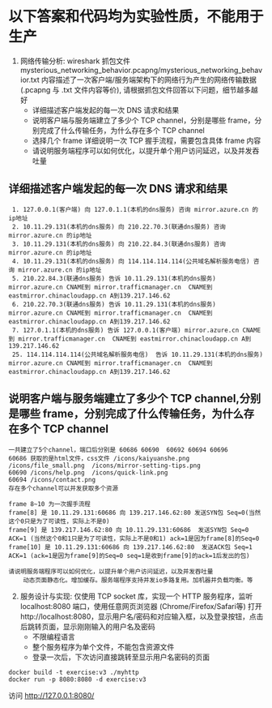 # 以下答案和代码均为实验性质，不能用于生产

1. 网络传输分析: wireshark 抓包文件 mysterious_networking_behavior.pcapng/mysterious_networking_behavior.txt 内容描述了一次客户端/服务端架构下的网络行为产生的网络传输数据 (.pcapng 与 .txt 文件内容等价), 请根据抓包文件回答以下问题，细节越多越好
    - 详细描述客户端发起的每一次 DNS 请求和结果
    - 说明客户端与服务端建立了多少个 TCP channel，分别是哪些 frame，分别完成了什么传输任务，为什么存在多个 TCP channel
    - 选择几个 frame 详细说明一次 TCP 握手流程，需要包含具体 frame 内容
    - 请说明服务端程序可以如何优化，以提升单个用户访问延迟，以及并发吞吐量


## 详细描述客户端发起的每一次 DNS 请求和结果
```
 1. 127.0.0.1(客户端) 向 127.0.1.1(本机的dns服务) 咨询 mirror.azure.cn 的ip地址
 2. 10.11.29.131(本机的dns服务) 向 210.22.70.3(联通dns服务) 咨询 mirror.azure.cn 的ip地址
 3. 10.11.29.131(本机的dns服务) 向 210.22.84.3(联通dns服务) 咨询 mirror.azure.cn 的ip地址
 4. 10.11.29.131(本机的dns服务) 向 114.114.114.114(公共域名解析服务电信) 咨询 mirror.azure.cn 的ip地址
 5. 210.22.84.3(联通dns服务) 告诉 10.11.29.131(本机的dns服务) mirror.azure.cn CNAME到 mirror.trafficmanager.cn  CNAME到 eastmirror.chinacloudapp.cn A到139.217.146.62
 6. 210.22.70.3(联通dns服务) 告诉 10.11.29.131(本机的dns服务) mirror.azure.cn CNAME到 mirror.trafficmanager.cn  CNAME到 eastmirror.chinacloudapp.cn A到139.217.146.62
 7. 127.0.1.1(本机的dns服务) 告诉 127.0.0.1(客户端) mirror.azure.cn CNAME到 mirror.trafficmanager.cn  CNAME到 eastmirror.chinacloudapp.cn A到139.217.146.62
 25. 114.114.114.114(公共域名解析服务电信)  告诉 10.11.29.131(本机的dns服务) mirror.azure.cn CNAME到 mirror.trafficmanager.cn  CNAME到 eastmirror.chinacloudapp.cn A到139.217.146.62
```

## 说明客户端与服务端建立了多少个 TCP channel,分别是哪些 frame，分别完成了什么传输任务，为什么存在多个 TCP channel
```
一共建立了5个channel，端口后分别是 60686 60690  60692 60694 60696
60686 获取的是html文件，css文件 /icons/kaiyuanshe.png /icons/file_small.png  /icons/mirror-setting-tips.png
60690 /icons/help.png  /icons/quick-link.png
60694 /icons/contact.png
存在多个channel可以并发获取多个资源

frame 8~10 为一次握手流程
frame[8] 是 10.11.29.131:60686 向 139.217.146.62:80 发送SYN包 Seq=0(当然这个0只是为了可读性，实际上不是0)
frame[9] 是 139.217.146.62:80 向 10.11.29.131:60686  发送SYN包 Seq=0 ACK=1 (当然这个0和1只是为了可读性，实际上不是0和1) ack=1是因为frame[8]的Seq=0
frame[10] 是 10.11.29.131:60686 向 139.217.146.62:80  发送ACK包 Seq=1 ACK=1 (ack=1是因为frame[9]的Seq=0 seq=1是收到frame[9]的ack=1后发出的包)

请说明服务端程序可以如何优化，以提升单个用户访问延迟，以及并发吞吐量
    动态页面静态化。增加缓存。服务端程序支持并发io多路复用。加机器并负载均衡。等

```




2. 服务设计与实现: 仅使用 TCP socket 库，实现一个 HTTP 服务程序，监听 localhost:8080 端口，使用任意网页浏览器 (Chrome/Firefox/Safari等) 打开 http://localhost:8080，显示用户名/密码和对应输入框，以及登录按钮，点击后跳转页面，显示刚刚输入的用户名及密码
   - 不限编程语言
   - 整个服务程序为单个文件，不能包含资源文件
   - 登录一次后，下次访问直接跳转至显示用户名密码的页面

```
docker build -t exercise:v3 ./myhttp
docker run -p 8080:8080 -d exercise:v3
```
访问 http://127.0.0.1:8080/

